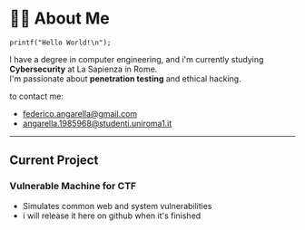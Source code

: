 # 👨‍💻 About Me
```{c}
printf("Hello World!\n");
```
I have a degree in computer engineering, and i'm currently studying **Cybersecurity** at La Sapienza in Rome.  
I'm passionate about **penetration testing** and ethical hacking.

to contact me:
- federico.angarella@gmail.com
- angarella.1985968@studenti.uniroma1.it
---

## Current Project

### Vulnerable Machine for CTF
- Simulates common web and system vulnerabilities
- i will release it here on github when it's finished
